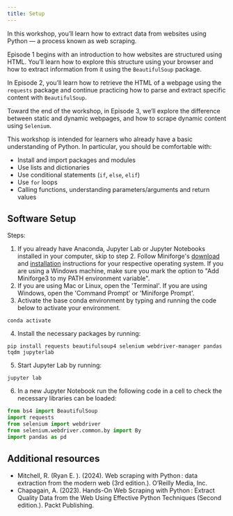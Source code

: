 ```yaml
---
title: Setup
---
```


In this workshop, you’ll learn how to extract data from websites using Python — a process known as web scraping.

Episode 1 begins with an introduction to how websites are structured using HTML.
You’ll learn how to explore this structure using your browser and how to extract information from it using the `BeautifulSoup` package.

In Episode 2, you’ll learn how to retrieve the HTML of a webpage using the `requests` package and continue practicing how to parse and extract specific content with `BeautifulSoup`.

Toward the end of the workshop, in Episode 3, we’ll explore the difference between static and dynamic webpages, and how to scrape dynamic content using `Selenium`.

This workshop is intended for learners who already have a basic understanding of Python. In particular, you should be comfortable with:

- Install and import packages and modules
- Use lists and dictionaries
- Use conditional statements (`if`, `else`, `elif`)
- Use `for` loops
- Calling functions, understanding parameters/arguments and return values

## Software Setup

Steps:

1. If you already have Anaconda, Jupyter Lab or Jupyter Notebooks installed in your computer, skip to step 2. Follow Miniforge's [download](https://github.com/conda-forge/miniforge?tab=readme-ov-file#download) and [installation](https://github.com/conda-forge/miniforge?tab=readme-ov-file#install) instructions for your respective operating system. If you are using a Windows machine, make sure you mark the option to "Add Miniforge3 to my PATH environment variable".
2. If you are using Mac or Linux, open the 'Terminal'. If you are using Windows, open the 'Command Prompt' or 'Miniforge Prompt'.
3. Activate the base conda environment by typing and running the code below to activate your environment.

```terminal
conda activate
```

4. Install the necessary packages by running:
```terminal
pip install requests beautifulsoup4 selenium webdriver-manager pandas tqdm jupyterlab
```

5. Start Jupyter Lab by running: 
```terminal
jupyter lab
```

6. In a new Jupyter Notebook run the following code in a cell to check the necessary libraries can be loaded:
```python
from bs4 import BeautifulSoup
import requests
from selenium import webdriver
from selenium.webdriver.common.by import By
import pandas as pd
```

## Additional resources
- Mitchell, R. (Ryan E. ). (2024). Web scraping with Python : data extraction from the modern web (3rd edition.). O’Reilly Media, Inc.
- Chapagain, A. (2023). Hands-On Web Scraping with Python : Extract Quality Data from the Web Using Effective Python Techniques (Second edition.). Packt Publishing.
